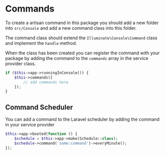 # Commands

To create a artisan command in this package you should add a new folder into `src/Console` and add a new command class
into this folder.

The command class should extend the `Illuminate\Console\Command` class and implement the `handle` method.

When the class has been created you can register the command with your package by adding the command to the `commands`
array in the service provider class.

```php
if ($this->app->runningInConsole()) {
    $this->commands([
        // add commands here
    ]);
}
```

## Command Scheduler

You can add a command to the Laravel scheduler by adding the command in your service provider

```php
$this->app->booted(function () {
    $schedule = $this->app->make(Schedule::class);
    $schedule->command('some:command')->everyMinute();
});
```
